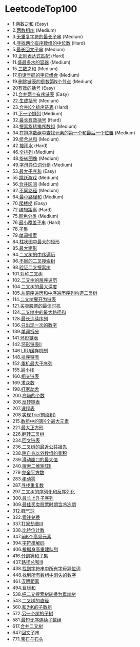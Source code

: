 # LeetcodeTop100
+ 1.[两数之和](https://leetcode-cn.com/problems/two-sum) (Easy)
+ 2.[两数相加](https://leetcode-cn.com/problems/add-two-numbers) (Medium)
+ 3.[无重复字符的最长子串](https://leetcode-cn.com/problems/longest-substring-without-repeating-characters) (Medium)
+ 4.[寻找两个有序数组的中位数](https://leetcode-cn.com/problems/median-of-two-sorted-arrays) (Hard)
+ 5.[最长回文子串](https://leetcode-cn.com/problems/longest-palindromic-substring) (Medium)
+ 10.[正则表达式匹配](https://leetcode-cn.com/problems/regular-expression-matching) (Hard)
+ 11.[盛最多水的容器](https://leetcode-cn.com/problems/container-with-most-water) (Medium)
+ 15.[三数之和](https://leetcode-cn.com/problems/3sum) (Medium)
+ 17.[电话号码的字母组合](https://leetcode-cn.com/problems/letter-combinations-of-a-phone-number) (Medium)
+ 19.[删除链表的倒数第N个节点](https://leetcode-cn.com/problems/remove-nth-node-from-end-of-list) (Medium)
+ 20[有效的括号](https://leetcode-cn.com/problems/valid-parentheses) (Easy)
+ 21.[合并两个有序链表](https://leetcode-cn.com/problems/merge-two-sorted-lists) (Easy)
+ 22.[生成括号](https://leetcode-cn.com/problems/generate-parentheses) (Medium)
+ 23.[合并K个排序链表](https://leetcode-cn.com/problems/merge-k-sorted-lists) (Hard)
+ 31.[下一个排列](https://leetcode-cn.com/problems/next-permutation) (Medium)
+ 32.[最长有效括号](https://leetcode-cn.com/problems/longest-valid-parentheses) (Hard)
+ 33.[搜索旋转排序数组](https://leetcode-cn.com/problems/search-in-rotated-sorted-array) (Medium)
+ 34.[在排序数组中查找元素的第一个和最后一个位置](https://leetcode-cn.com/problems/find-first-and-last-position-of-element-in-sorted-array) (Medium)
+ 39.[组合总和](https://leetcode-cn.com/problems/combination-sum) (Medium)
+ 42.[接雨水](https://leetcode-cn.com/problems/trapping-rain-water) (Hard)
+ 46.[全排列](https://leetcode-cn.com/problems/permutations) (Medium)
+ 48.[旋转图像](https://leetcode-cn.com/problems/rotate-image) (Medium)
+ 49.[字母异位词分组](https://leetcode-cn.com/problems/group-anagrams) (Medium)
+ 53.[最大子序和](https://leetcode-cn.com/problems/maximum-subarray) (Easy)
+ 55.[跳跃游戏](https://leetcode-cn.com/problems/jump-game) (Medium)
+ 56.[合并区间](https://leetcode-cn.com/problems/merge-intervals) (Medium)
+ 62.[不同路径](https://leetcode-cn.com/problems/unique-paths) (Medium)
+ 64.[最小路径和](https://leetcode-cn.com/problems/minimum-path-sum) (Medium)
+ 70.[爬楼梯](https://leetcode-cn.com/problems/climbing-stairs) (Easy)
+ 72.[编辑距离](https://leetcode-cn.com/problems/edit-distance) (Hard)
+ 75.[颜色分类](https://leetcode-cn.com/problems/sort-colors) (Medium)
+ 76.[最小覆盖子串](https://leetcode-cn.com/problems/minimum-window-substring) (Hard)
+ 78.[子集](https://leetcode-cn.com/problems/subsets)
+ 79.[单词搜索](https://leetcode-cn.com/problems/word-search)
+ 84.[柱状图中最大的矩形](https://leetcode-cn.com/problems/largest-rectangle-in-histogram)
+ 85.[最大矩形](https://leetcode-cn.com/problems/maximal-rectangle)
+ 94.[二叉树的中序遍历](https://leetcode-cn.com/problems/binary-tree-inorder-traversal)
+ 96.[不同的二叉搜索树](https://leetcode-cn.com/problems/unique-binary-search-trees)
+ 98.[验证二叉搜索树](https://leetcode-cn.com/problems/validate-binary-search-tree)
+ 101.[对称二叉树](https://leetcode-cn.com/problems/symmetric-tree)
+ 102.[二叉树的层序遍历](https://leetcode-cn.com/problems/binary-tree-level-order-traversal)
+ 104.[二叉树的最大深度](https://leetcode-cn.com/problems/maximum-depth-of-binary-tree)
+ 105.[从前序遍历和中序遍历序列构造二叉树](https://leetcode-cn.com/problems/construct-binary-tree-from-preorder-and-inorder-traversal)
+ 114.[二叉树展开为链表](https://leetcode-cn.com/problems/flatten-binary-tree-to-linked-list)
+ 121.[买卖股票的最佳时机](https://leetcode-cn.com/problems/best-time-to-buy-and-sell-stock)
+ 124.[二叉树中的最大路径和](https://leetcode-cn.com/problems/binary-tree-maximum-path-sum)
+ 128.[最长连续序列](https://leetcode-cn.com/problems/longest-consecutive-sequence)
+ 136.[只出现一次的数字](https://leetcode-cn.com/problems/single-number)
+ 139.[单词拆分](https://leetcode-cn.com/problems/word-break)
+ 141.[环形链表](https://leetcode-cn.com/problems/linked-list-cycle)
+ 142.[环形链表Ⅱ](https://leetcode-cn.com/problems/linked-list-cycle-ii)
+ 146.[LRU缓存机制](https://leetcode-cn.com/problems/lru-cache)
+ 148.[排序链表](https://leetcode-cn.com/problems/sort-list)
+ 152.[乘机最大子序列](https://leetcode-cn.com/problems/maximum-product-subarray)
+ 155.[最小栈](https://leetcode-cn.com/problems/min-stack)
+ 160.[相交链表](https://leetcode-cn.com/problems/intersection-of-two-linked-lists)
+ 169.[求众数](https://leetcode-cn.com/problems/majority-element)
+ 198.[打家劫舍](https://leetcode-cn.com/problems/house-robber)
+ 200.[岛屿的个数](https://leetcode-cn.com/problems/number-of-islands)
+ 206.[反转链表](https://leetcode-cn.com/problems/reverse-linked-list)
+ 207.[课程表](https://leetcode-cn.com/problems/course-schedule)
+ 208.[实现Trie(前缀树)](https://leetcode-cn.com/problems/implement-trie-prefix-tree)
+ 215.[数组中的第K个最大元素](https://leetcode-cn.com/problems/kth-largest-element-in-an-array)
+ 221.[最大正方形](https://leetcode-cn.com/problems/maximal-square)
+ 226.[翻转二叉树](https://leetcode-cn.com/problems/invert-binary-tree)
+ 234.[回文链表](https://leetcode-cn.com/problems/palindrome-linked-list)
+ 236.[二叉树的最近公共祖先](https://leetcode-cn.com/problems/lowest-common-ancestor-of-a-binary-tree)
+ 238.[除自身以外数组的乘积](https://leetcode-cn.com/problems/product-of-array-except-self)
+ 239.[滑动窗口的最大值](https://leetcode-cn.com/problems/sliding-window-maximum)
+ 240.[搜索二维矩阵Ⅱ](https://leetcode-cn.com/problems/search-a-2d-matrix-ii)
+ 279.[完全平方数](https://leetcode-cn.com/problems/perfect-squares)
+ 283.[移动零](https://leetcode-cn.com/problems/move-zeroes)
+ 287.[寻找重复数](https://leetcode-cn.com/problems/find-the-duplicate-number)
+ 297.[二叉树的序列化和反序列化](https://leetcode-cn.com/problems/serialize-and-deserialize-binary-tree)
+ 300.[最长上升子序列](https://leetcode-cn.com/problems/longest-increasing-subsequence)
+ 309.[最佳买卖股票时期含冷冻期](https://leetcode-cn.com/problems/best-time-to-buy-and-sell-stock-with-cooldown)
+ 312.[戳气球](https://leetcode-cn.com/problems/burst-balloons)
+ 322.[零钱兑换](https://leetcode-cn.com/problems/coin-change)
+ 337.[打家劫舍Ⅲ](https://leetcode-cn.com/problems/house-robber-iii)
+ 338.[比特位计数](https://leetcode-cn.com/problems/counting-bits)
+ 347.[前K个高频元素](https://leetcode-cn.com/problems/top-k-frequent-elements)
+ 394.[字符串解码](https://leetcode-cn.com/problems/decode-string)
+ 406.[根据身高重建队列](https://leetcode-cn.com/problems/queue-reconstruction-by-height)
+ 416.[分割等和子集](https://leetcode-cn.com/problems/partition-equal-subset-sum)
+ 437.[路径总和Ⅲ](https://leetcode-cn.com/problems/path-sum-iii)
+ 438.[找到字符串中所有字母异位词](https://leetcode-cn.com/problems/find-all-anagrams-in-a-string)
+ 448.[找到所有数组中消失的数字](https://leetcode-cn.com/problems/find-all-numbers-disappeared-in-an-array)
+ 461.[汉明距离](https://leetcode-cn.com/problems/hamming-distance)
+ 494.[目标和](https://leetcode-cn.com/problems/target-sum)
+ 538.[把二叉搜索树转换为累加树](https://leetcode-cn.com/problems/convert-bst-to-greater-tree)
+ 543.[二叉树的直径](https://leetcode-cn.com/problems/diameter-of-binary-tree)
+ 560.[和为K的子数组](https://leetcode-cn.com/problems/subarray-sum-equals-k)
+ 572.[另一个树的子树](https://leetcode-cn.com/problems/subtree-of-another-tree)
+ 581.[最短无序连续子数组](https://leetcode-cn.com/problems/shortest-unsorted-continuous-subarray)
+ 617.[合并二叉树](https://leetcode-cn.com/problems/merge-two-binary-trees)
+ 647.[回文子串](https://leetcode-cn.com/problems/palindromic-substrings)
+ 771.[宝石与石头](https://leetcode-cn.com/problems/jewels-and-stones)
